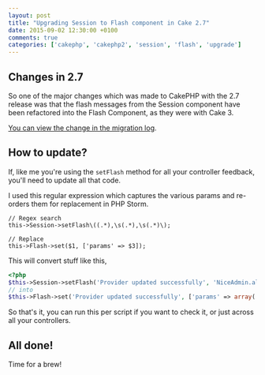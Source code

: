 ```yaml
---
layout: post
title: "Upgrading Session to Flash component in Cake 2.7"
date: 2015-09-02 12:30:00 +0100
comments: true
categories: ['cakephp', 'cakephp2', 'session', 'flash', 'upgrade']
---
```

## Changes in 2.7
So one of the major changes which was made to CakePHP with the 2.7 release was that the flash messages from the Session component 
have been refactored into the Flash Component, as they were with Cake 3.

[You can view the change in the migration log](http://book.cakephp.org/2.0/en/appendices/2-7-migration-guide.html#sessioncomponent).

## How to update?
If, like me you're using the `setFlash` method for all your controller feedback, you'll need to update all that code.

I used this regular expression which captures the various params and re-orders them for replacement in PHP Storm.

```
// Regex search
this->Session->setFlash\((.*),\s(.*),\s(.*)\);

// Replace
this->Flash->set($1, ['params' => $3]);
```

This will convert stuff like this,

```php
<?php
$this->Session->setFlash('Provider updated successfully', 'NiceAdmin.alert-box', array('class' => 'alert-success'));
// into
$this->Flash->set('Provider updated successfully', ['params' => array('class' => 'alert-success')]);
```

So that's it, you can run this per script if you want to check it, or just across all your controllers.

## All done!
Time for a brew!
